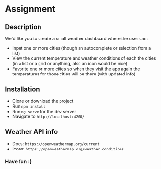 # Assignment

## Description

We'd like you to create a small weather dashboard where the user can:
 - Input one or more cities (though an autocomplete or selection from a list)
 - View the current temperature and weather conditions of each the cities (in a list or a grid or anything, also an icon would be nice)
 - Favorite one or more cities so when they visit the app again the temperatures for those cities will be there (with updated info)

## Installation

 - Clone or download the project
 - Run `npm install`
 - Run `ng serve` for the dev server
 - Navigate to `http://localhost:4200/`

## Weather API info

 - Docs: `https://openweathermap.org/current`
 - Icons: `https://openweathermap.org/weather-conditions`

### Have fun :)

